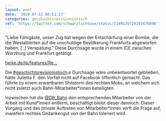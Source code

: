 ```yaml
---
layout: post
date: '2019-07-11 08:51:17'
categories: geschichtsrevisionistisch
ref: 'https://twitter.com/schwarzlichtwue/status/1149239729193476096'
---
```

"Liebe Fahrgäste, unser Zug hat wegen der Entschärfung einer Bombe, die die Westalliierten auf die unschuldige Bevölkerung Frankfurts abgeworfen haben, [..] Verspätung." Diese Durchsage wurde in einem ICE zwischen Würzburg und Frankfurt getätigt. 

[heise.de/tp/features/Re…](https://www.heise.de/tp/features/Rechter-Shitstorm-nach-Nazi-Durchsage-im-ICE-4467647.html)

Die [#geschichtsrevisionistisch](/t/geschichtsrevisionistisch):e Durchsage wäre unbeantwortet geblieben, hätte Julietta F. den Vorfall nicht auf Facebook öffentlich gemacht. Das führte zu einem erwartbaren  Shitstorm des rechten Mobs, an welchem sich nicht zuletzt auch Bahn-Mitarbeiter\*innen beteiligten. 

Inzwischen hat die [@DB_Bahn](https://twitter.com/DB_Bahn) den entsprechenden Mitarbeiter von der Arbeit mit Kund\*innen entfernt, beschäftigt bleibt dieser dennoch. Dieser Vorgang und das private Auftreten von Mitarbeiter\*innen wirft die Frage auf, inwiefern rechtes Gedankengut von der Bahn toleriert wird. 
